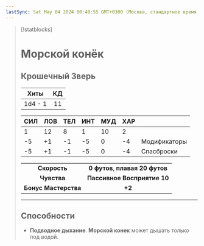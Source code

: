```yaml
---
lastSync: Sat May 04 2024 00:49:55 GMT+0300 (Москва, стандартное время)
---
```

> [!statblocks]
> # Морской конёк
>Крошечный Зверь 
>---
>| Хиты | КД |
>| :---: | :---: |
>| 1d4 - 1 | 11 |
>
>| **СИЛ** | **ЛОВ** | **ТЕЛ** | **ИНТ** | **МУД** | **ХАР** | |
>| ------ | ------- | ------ | ------ | ------- | ------ | ------ |
>| 1 | 12 | 8 | 1 | 10 | 2 | |
>| -5 | +1 | -1 | -5 | 0 | -4 | Модификаторы |
>| -5 | +1 | -1 | -5 | 0 | -4 | Спасброски |
>
>| | |
>| :---: | :---: |
>| **Скорость** | **0 футов**, **плавая 20 футов** |
>| **Чувства** | **Пассивное Восприятие 10** |
>| **Бонус Мастерства** | **+2** |
>---
>## Способности
>- **Подводное дыхание**. **Морской конек** может дышать только под водой.